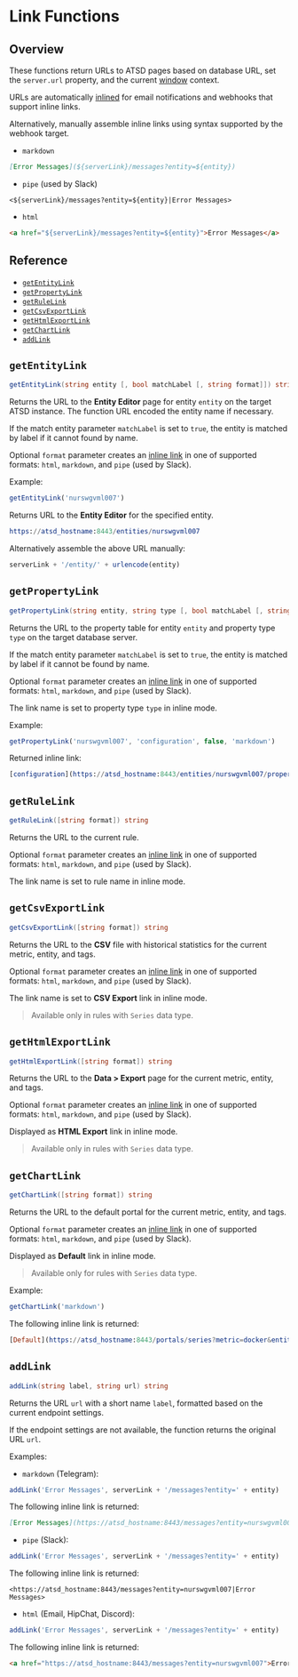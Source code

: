 # Link Functions

## Overview

These functions return URLs to ATSD pages based on database URL, set the `server.url` property, and the current [window](window.md) context.

URLs are automatically [inlined](links.md#inline-links) for email notifications and webhooks that support inline links.

Alternatively, manually assemble inline links using syntax supported by the webhook target.

* `markdown`

```markdown
[Error Messages](${serverLink}/messages?entity=${entity})
```

* `pipe` (used by Slack)

```ls
<${serverLink}/messages?entity=${entity}|Error Messages>
```

* `html`

```html
<a href="${serverLink}/messages?entity=${entity}">Error Messages</a>
```

## Reference

* [`getEntityLink`](#getentitylink)
* [`getPropertyLink`](#getpropertylink)
* [`getRuleLink`](#getrulelink)
* [`getCsvExportLink`](#getcsvexportlink)
* [`getHtmlExportLink`](#gethtmlexportlink)
* [`getChartLink`](#getchartlink)
* [`addLink`](#addlink)

## `getEntityLink`

```csharp
getEntityLink(string entity [, bool matchLabel [, string format]]) string
```

Returns the URL to the **Entity Editor** page for entity `entity` on the target ATSD instance. The function URL encoded the entity name if necessary.

If the match entity parameter `matchLabel` is set to `true`, the entity is matched by label if it cannot found by name.

Optional `format` parameter creates an [inline link](links.md#inline-links) in one of supported formats: `html`, `markdown`, and `pipe` (used by Slack).

Example:

```javascript
getEntityLink('nurswgvml007')
```

Returns URL to the **Entity Editor** for the specified entity.

```elm
https://atsd_hostname:8443/entities/nurswgvml007
```

Alternatively assemble the above URL manually:

```javascript
serverLink + '/entity/' + urlencode(entity)
```

## `getPropertyLink`

```csharp
getPropertyLink(string entity, string type [, bool matchLabel [, string format]]) string
```

Returns the URL to the property table for entity `entity` and property type `type` on the target database server.

If the match entity parameter `matchLabel` is set to `true`, the entity is matched by label if it cannot be found by name.

Optional `format` parameter creates an [inline link](links.md#inline-links) in one of supported formats: `html`, `markdown`, and `pipe` (used by Slack).

The link name is set to property type `type` in inline mode.

Example:

```javascript
getPropertyLink('nurswgvml007', 'configuration', false, 'markdown')
```

Returned inline link:

```elm
[configuration](https://atsd_hostname:8443/entities/nurswgvml007/properties?type=configuration)
```

## `getRuleLink`

```csharp
getRuleLink([string format]) string
```

Returns the URL to the current rule.

Optional `format` parameter creates an [inline link](links.md#inline-links) in one of supported formats: `html`, `markdown`, and `pipe` (used by Slack).

The link name is set to rule name in inline mode.

## `getCsvExportLink`

```csharp
getCsvExportLink([string format]) string
```

Returns the URL to the **CSV** file with historical statistics for the current metric, entity, and tags.

Optional `format` parameter creates an [inline link](links.md#inline-links) in one of supported formats: `html`, `markdown`, and `pipe` (used by Slack).

The link name is set to **CSV Export** link in inline mode.

> Available only in rules with `Series` data type.

## `getHtmlExportLink`

```csharp
getHtmlExportLink([string format]) string
```

Returns the URL to the **Data > Export** page for the current metric, entity, and tags.

Optional `format` parameter creates an [inline link](links.md#inline-links) in one of supported formats: `html`, `markdown`, and `pipe` (used by Slack).

Displayed as **HTML Export** link in inline mode.

> Available only in rules with `Series` data type.

## `getChartLink`

```csharp
getChartLink([string format]) string
```

Returns the URL to the default portal for the current metric, entity, and tags.

Optional `format` parameter creates an [inline link](links.md#inline-links) in one of supported formats: `html`, `markdown`, and `pipe` (used by Slack).

Displayed as **Default** link in inline mode.

> Available only for rules with `Series` data type.

Example:

```javascript
getChartLink('markdown')
```

The following inline link is returned:

```elm
[Default](https://atsd_hostname:8443/portals/series?metric=docker&entity=nurswgvml007...)
```

## `addLink`

```csharp
addLink(string label, string url) string
```

Returns the URL `url` with a short name `label`, formatted based on the current endpoint settings.

If the endpoint settings are not available, the function returns the original URL `url`.

Examples:

* `markdown` (Telegram):

```javascript
addLink('Error Messages', serverLink + '/messages?entity=' + entity)
```

The following inline link is returned:

```markdown
[Error Messages](https://atsd_hostname:8443/messages?entity=nurswgvml007)
```

* `pipe` (Slack):

```javascript
addLink('Error Messages', serverLink + '/messages?entity=' + entity)
```

The following inline link is returned:

```ls
<https://atsd_hostname:8443/messages?entity=nurswgvml007|Error Messages>
```

* `html` (Email, HipChat, Discord):

```javascript
addLink('Error Messages', serverLink + '/messages?entity=' + entity)
```

The following inline link is returned:

```html
<a href="https://atsd_hostname:8443/messages?entity=nurswgvml007">Error Messages</a>
```
